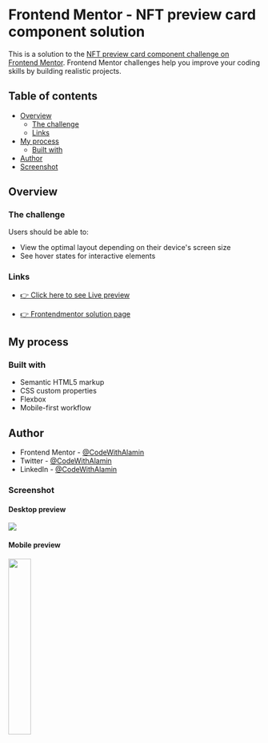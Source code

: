 # Frontend Mentor - NFT preview card component solution

This is a solution to the [NFT preview card component challenge on Frontend Mentor](https://www.frontendmentor.io/challenges/nft-preview-card-component-SbdUL_w0U). Frontend Mentor challenges help you improve your coding skills by building realistic projects.

## Table of contents

- [Overview](#overview)
  - [The challenge](#the-challenge)
  - [Links](#links)
- [My process](#my-process)
  - [Built with](#built-with)
- [Author](#author)
- [Screenshot](#screenshot)

## Overview

### The challenge

Users should be able to:

- View the optimal layout depending on their device's screen size
- See hover states for interactive elements

### Links

- [👉 Click here to see Live preview](https://nft-preview-card-component-alamin.netlify.app)
  <br>

- [👉 Frontendmentor solution page](https://www.frontendmentor.io/solutions/nft-preview-card-component-solution-8cZMepxWGR)

## My process

### Built with

- Semantic HTML5 markup
- CSS custom properties
- Flexbox
- Mobile-first workflow

## Author

- Frontend Mentor - [@CodeWithAlamin](https://www.frontendmentor.io/profile/CodeWithAlamin)
- Twitter - [@CodeWithAlamin](https://www.twitter.com/CodeWithAlamin)
- LinkedIn - [@CodeWithAlamin](https://www.linkedin.com/in/CodeWithAlamin)

### Screenshot

#### Desktop preview

<p><img align="center" src="design/Desktop-preview.png"/></p>

#### Mobile preview

<p><img align="center" width="30%" src="design/Mobile-preview.png"/></p>
